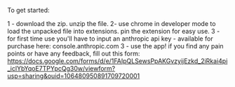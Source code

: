 To get started:

1 - download the zip. unzip the file.
2- use chrome in developer mode to load the unpacked file into extensions. pin the extension for easy use.
3 - for first time use you'll have to input an anthropic api key - available for purchase here: console.anthropic.com
3 - use the app! if you find any pain points or have any feedback, fill out this form: https://docs.google.com/forms/d/e/1FAIpQLSewsPpAKGvzyijEzkd_2iRkai4pi_iclYbYqoE7TPYpcQg30w/viewform?usp=sharing&ouid=106480950891709720001
